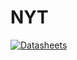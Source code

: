 # NYT 

 [![Datasheets](https://img.shields.io/badge/datasheets-Open%20Datasheets-blue)](https://microsoft.github.io/opendatasheets/?importUrl=https://github.com/naomibaes/NYT/blob/main/open-datasheets-datapackage.json)